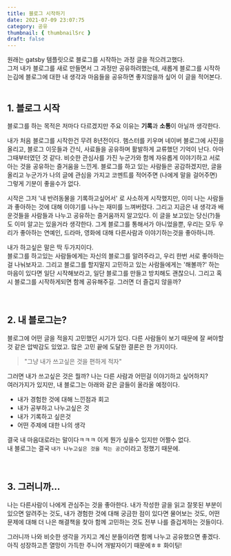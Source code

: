 ```yaml
---
title: 블로그 시작하기
date: 2021-07-09 23:07:75
category: 공유
thumbnail: { thumbnailSrc }
draft: false
---
```


원래는 gatsby 템플릿으로 블로그를 시작하는 과정 글을 적으려고했다.  
그저 내가 블로그를 새로 만들면서 그 과정만 공유하려했는데, 새롭게 블로그를 시작하는김에 블로그에 대한 내 생각과 마음들을 공유하면 좋지않을까 싶어 이 글을 적어본다.
<br />
<br />

## 1. 블로그 시작

블로그를 하는 목적은 저마다 다르겠지만 주요 이유는 **기록**과 **소통**이 아닐까 생각한다.

내가 처음 블로그를 시작한건 무려 8년전이다. 햄스터를 키우며 네이버 블로그에 사진을 올리고, 블로그 이웃들과 간식, 사료들을 공유하며 활발하게 교류했던 기억이 난다. 아마 그때부터였던 것 같다. 비슷한 관심사를 가진 누군가와 함께 자유롭게 이야기하고 서로 아는 것을 공유하는 즐거움을 느낀게. 블로그를 하고 있는 사람들은 공감하겠지만, 글을 올리고 누군가가 나의 글에 관심을 가지고 코멘트를 적어주면 (나에게 말을 걸어주면) 그렇게 기분이 좋을수가 없다.

시작은 그저 '내 반려동물을 기록하고싶어서' 로 사소하게 시작했지만, 이미 나는 사람들과 좋아하는 것에 대해 이야기를 나누는 재미를 느껴버렸다. 그리고 지금은 내 생각과 배운것들을 사람들과 나누고 공유하는 즐거움까지 알고있다. 이 글을 보고있는 당신(?)들도 이미 알고는 있을거라 생각한다. 그게 블로그를 통해서가 아니었을뿐, 우리는 모두 우리가 좋아하는 연예인, 드라마, 영화에 대해 다른사람과 이야기하는것을 좋아하니까.

내가 하고싶은 말은 딱 두가지이다.  
블로그를 하고있는 사람들에게는 자신의 블로그를 알려주라고, 우리 한번 서로 좋아하는걸 나눠보자고.
그리고 블로그를 할지말지 고민하고 있는 사람들에게는 '해볼까?' 하는 마음이 있다면 일단 시작해보라고, 일단 블로그를 만들고 방치해도 괜찮으니. 그리고 혹시 블로그를 시작하게되면 함께 공유해주길. 그러면 더 즐겁지 않을까?
<br />
<br />
<br />

## 2. 내 블로그는?

블로그에 어떤 글을 적을지 고민했던 시기가 있다. 다른 사람들이 보기 때문에 잘 써야할것 같은 압박감도 있었고. 많은 고민 끝에 도달한 결론은 한 가지이다.

> "그냥 내가 쓰고싶은 것을 편하게 적자"

그러면 내가 쓰고싶은 것은 뭘까? 나는 다른 사람과 어떤걸 이야기하고 싶어하지?  
여러가지가 있지만, 내 블로그는 아래와 같은 글들이 올라올 예정이다.

- 내가 경험한 것에 대해 느낀점과 회고
- 내가 공부하고 나누고싶은 것
- 내가 기록하고 싶은것
- 어떤 주제에 대한 나의 생각

결국 내 마음대로라는 말이다ㅋㅋㅋ 이게 뭔가 싶을수 있지만 어쩔수 없다.  
내 블로그는 결국 `내가 나누고싶은 것을 적는 공간`이라고 정했기 때문에.
<br />
<br />
<br />

## 3. 그러니까...

나는 다른사람이 나에게 관심주는 것을 좋아한다. 내가 작성한 글을 읽고 잘못된 부분이 있으면 알려주는 것도, 내가 경험한 것에 대해 궁금한 점이 있다면 물어보는 것도, 어떤 문제에 대해 더 나은 해결책을 찾아 함께 고민하는 것도 전부 나를 즐겁게하는 것들이다.

그러니까 나와 비슷한 생각을 가지고 계신 분들이라면 함께 나누고 공유했으면 좋겠다.  
아직 성장하고픈 열망이 가득한 주니어 개발자이기 때문에ㅎㅎ 화이팅!

<!-- <br />
<br />
<br />

## 4. Gastby 블로그 시리즈

혹시 블로그를 하고픈 마음이 생겼다면,
특히 gatsby를 사용하고싶다면 아래 글들을 참고하는 것을 추천한다.

- [Gastby 템플릿으로 블로그 시작하기]()
- [Gastby 블로그 배포하기]()
- [Gastby 블로그 배포 자동화]()
- [Gastby 블로그 SEO 등록하기]()
- [Gastby 블로그 google analytics 등록하기]() -->
